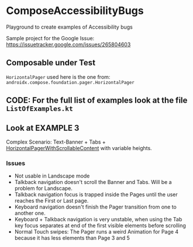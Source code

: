 # ComposeAccessibilityBugs
 Playground to create examples of Accessibility bugs 

Sample project for the Google Issue: https://issuetracker.google.com/issues/265804603 

## Composable under Test

`HorizontalPager` used here is the one from: `androidx.compose.foundation.pager.HorizontalPager`

## CODE: For the full list of examples look at the file `ListOfExamples.kt`

## Look at EXAMPLE 3

Complex Scenario: Text-Banner + Tabs + [HorizontalPagerWithScrollableContent](https://cs.android.com/androidx/platform/frameworks/support/+/androidx-main:compose/foundation/foundation/samples/src/main/java/androidx/compose/foundation/samples/PagerSamples.kt;drc=8200a13fd2551907d0a7fa99f00b09988821704b;l=276) with variable heights.

### Issues
- Not usable in Landscape mode
- Talkback navigation doesn't scroll the Banner and Tabs. Will be a problem for Landscape.
- Talkback navigation focus is trapped inside the Pages until the user reaches the First or Last page.
- Keyboard navigation doesn't finish the Pager transition from one to another one.
- Keyboard + Talkback navigation is very unstable, when using the Tab key focus separates at end of the first visible elements before scrolling
- Normal Touch swipes: The Pager runs a weird Animation for Page 4 because it has less elements than Page 3 and 5
